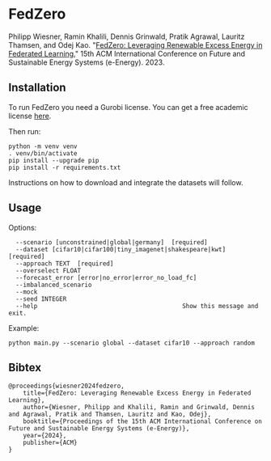 # FedZero

Philipp Wiesner, Ramin Khalili, Dennis Grinwald, Pratik Agrawal, Lauritz Thamsen, and Odej Kao.
"[FedZero: Leveraging Renewable Excess Energy in Federated Learning.](https://arxiv.org/pdf/2305.15092.pdf)"
15th ACM International Conference on Future and Sustainable Energy Systems (e-Energy). 2023.

## Installation

To run FedZero you need a Gurobi license. You can get a free academic license [here](https://www.gurobi.com/academia/academic-program-and-licenses/).

Then run:
```
python -m venv venv
. venv/bin/activate
pip install --upgrade pip
pip install -r requirements.txt
```

Instructions on how to download and integrate the datasets will follow.

## Usage

Options:
```
  --scenario [unconstrained|global|germany]  [required]
  --dataset [cifar10|cifar100|tiny_imagenet|shakespeare|kwt]  [required]
  --approach TEXT  [required]
  --overselect FLOAT
  --forecast_error [error|no_error|error_no_load_fc]
  --imbalanced_scenario
  --mock
  --seed INTEGER
  --help                                        Show this message and exit.
```

Example:
```
python main.py --scenario global --dataset cifar10 --approach random
```

## Bibtex

```
@proceedings{wiesner2024fedzero,
    title={FedZero: Leveraging Renewable Excess Energy in Federated Learning}, 
    author={Wiesner, Philipp and Khalili, Ramin and Grinwald, Dennis and Agrawal, Pratik and Thamsen, Lauritz and Kao, Odej},
    booktitle={Proceedings of the 15th ACM International Conference on Future and Sustainable Energy Systems (e-Energy)},
    year={2024},
    publisher={ACM}
}
```
